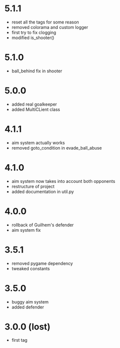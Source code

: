 # 5.1.1
- reset all the tags for some reason
- removed colorama and custom logger
- first try to fix clogging
- modified is_shooter()

# 5.1.0
- ball_behind fix in shooter

# 5.0.0
- added real goalkeeper
- added MultiCLient class

# 4.1.1
- aim system actually works
- removed goto_condition in evade_ball_abuse

# 4.1.0
- aim system now takes into account both opponents
- restructure of project
- added documentation in util.py

# 4.0.0
- rollback of Guilhem's defender
- aim system fix

# 3.5.1
- removed pygame dependency
- tweaked constants

# 3.5.0
- buggy aim system
- added defender

# 3.0.0 (lost)
- first tag